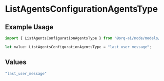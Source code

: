 # ListAgentsConfigurationAgentsType

## Example Usage

```typescript
import { ListAgentsConfigurationAgentsType } from "@orq-ai/node/models/operations";

let value: ListAgentsConfigurationAgentsType = "last_user_message";
```

## Values

```typescript
"last_user_message"
```